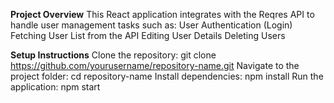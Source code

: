 **Project Overview**
  This React application integrates with the Reqres API to handle user management tasks such as:
    User Authentication (Login)
    Fetching User List from the API
    Editing User Details
    Deleting Users

    
**Setup Instructions**
    Clone the repository:
     git clone https://github.com/yourusername/repository-name.git
    Navigate to the project folder:
     cd repository-name
    Install dependencies:
     npm install
    Run the application:
     npm start
